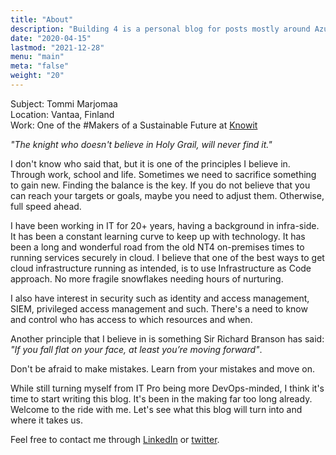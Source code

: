 ```yaml
---
title: "About"
description: "Building 4 is a personal blog for posts mostly around Azure, DevOps, Kubernetes, Powershell, security and whatever I feel like is worth writing."
date: "2020-04-15"
lastmod: "2021-12-28"
menu: "main"
meta: "false"
weight: "20"
---
```

Subject: Tommi Marjomaa  
Location: Vantaa, Finland  
Work: One of the #Makers of a Sustainable Future at [Knowit](https://knowit.fi)

_"The knight who doesn't believe in Holy Grail, will never find it."_

I don't know who said that, but it is one of the principles I believe in. Through work, school and life. Sometimes we need to sacrifice something to gain new. Finding the balance is the key. If you do not believe that you can reach your targets or goals, maybe you need to adjust them. Otherwise, full speed ahead.
  
I have been working in IT for 20+ years, having a background in infra-side. It has been a constant learning curve to keep up with technology. It has been a long and wonderful road from the old NT4 on-premises times to running services securely in cloud. I believe that one of the best ways to get cloud infrastructure running as intended, is to use Infrastructure as Code approach. No more fragile snowflakes needing hours of nurturing.

I also have interest in security such as identity and access management, SIEM, privileged access management and such. There's a need to know and control who has access to which resources and when.

Another principle that I believe in is something Sir Richard Branson has said: _"If you fall flat on your face, at least you’re moving forward"_.

Don't be afraid to make mistakes. Learn from your mistakes and move on.

While still turning myself from IT Pro being more DevOps-minded, I think it's time to start writing this blog. It's been in the making far too long already. Welcome to the ride with me. Let's see what this blog will turn into and where it takes us.

Feel free to contact me through [LinkedIn](https://linkedin.com/in/tommimarjomaa) or [twitter](https://twitter.com/tommimarjomaa).
